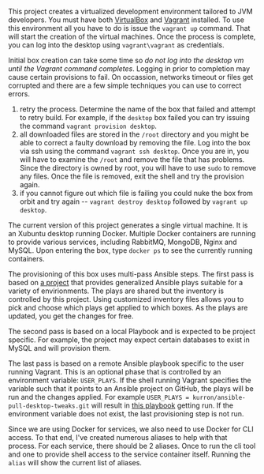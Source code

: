 This project creates a virtualized development environment tailored to JVM developers.  You must have both [VirtualBox](https://www.virtualbox.org/) and [Vagrant](https://www.vagrantup.com/) installed.  To use this environment all you have
 to do is issue the `vagrant up` command.  That will start the creation of the virtual machines.  Once the process is complete, you can log into the desktop
using `vagrant\vagrant` as credentials. 


Initial box creation can take some time so _do not log into the desktop vm until the Vagrant command completes_.  Logging in prior to completion may cause
certain provisions to fail.  On occassion, networks timeout or files get corrupted and there are a few simple techniques you can use to correct errors.

1. retry the process.  Determine the name of the box that failed and attempt to retry build.  For example, if the `desktop` box failed you can
   try issuing the command `vagrant provision desktop`.
2. all downloaded files are stored in the `/root` directory and you might be able to correct a faulty download by removing the file.  Log
   into the box via ssh using the command `vagrant ssh desktop`.  Once you are in, you will have to examine the `/root` and remove the file
   that has problems.  Since the directory is owned by root, you will have to use `sudo` to remove any files.  Once the file is removed,
   exit the shell and try the provision again.
3. if you cannot figure out which file is failing you could nuke the box from orbit and try again -- `vagrant destroy desktop` followed by
   `vagrant up desktop`.

The current version of this project generates a single virtual machine.  It is an Xubuntu desktop running Docker.  Multiple Docker containers are running to provide various services, including RabbitMQ, MongoDB, Nginx and MySQL.  Upon entering the box, type `docker ps` to see the currently running containers.

The provisioning of this box uses multi-pass Ansible steps.  The first pass is based on [a project](https://github.com/kurron/ansible-pull) that provides generalized Ansible plays suitable for a variety of envirionments.  The plays are shared but the inventory is controlled by this project.  Using customized inventory files allows you to pick and choose which plays get applied to which boxes.  As the plays are updated, you get the changes for free.

The second pass is based on a local Playbook and is expected to be project specific.  For example, the project may expect certain databases to exist in MySQL and will provision them.

The last pass is based on a remote Ansible playbook specific to the user running Vagrant.  This is an optional phase that is controlled by an environment variable: `USER_PLAYS`.  If the shell running Vagrant specifies the variable such that it points to an Ansible project on GitHub, the plays will be run and the changes applied.  For example `USER_PLAYS = kurron/ansible-pull-desktop-tweaks.git` will result in [this playbook](https://github.com/kurron/ansible-pull-desktop-tweaks) getting run.  If the environment variable does not exist, the last provisioning step is not run.

Since we are using Docker for services, we also need to use Docker for CLI access.  To that end, I've created numerous aliases to help with that process.  For each service, there should be 2 aliases.  Once to run the cli tool and one to provide shell access to the service container itself.  Running the `alias` will show the current list of aliases.
